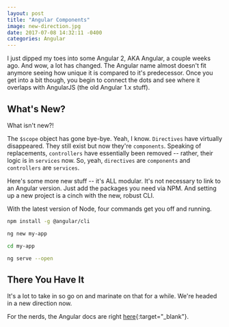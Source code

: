 ```yaml
---
layout: post
title: "Angular Components"
image: new-direction.jpg
date: 2017-07-08 14:32:11 -0400
categories: Angular
---
```

I just dipped my toes into some Angular 2, AKA Angular, a couple weeks ago. And wow, a lot has changed. The Angular name almost doesn't fit anymore seeing how unique it is compared to it's predecessor. Once you get into a bit though, you begin to connect the dots and see where it overlaps with AngularJS (the old Angular 1.x stuff).

## What's New?

What isn't new?!

The `$scope` object has gone bye-bye. Yeah, I know. `Directives` have virtually disappeared. They still exist but now they're `components`. Speaking of replacements, `controllers` have essentially been removed -- rather, their logic is in `services` now. So, yeah, `directives` are `components` and `controllers` are `services`.

Here's some more new stuff -- it's ALL modular. It's not necessary to link to an Angular version. Just add the packages you need via NPM. And setting up a new project is a cinch with the new, robust CLI.

With the latest version of Node, four commands get you off and running.

```bash
npm install -g @angular/cli

ng new my-app

cd my-app

ng serve --open
```

## There You Have It

It's a lot to take in so go on and marinate on that for a while. We're headed in a new direction now.

For the nerds, the Angular docs are right [here](https://angular.io/guide/quickstart){:target="_blank"}.
